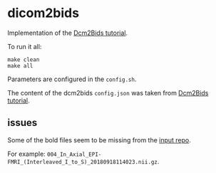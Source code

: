 # dicom2bids

Implementation of the
[Dcm2Bids tutorial](https://unfmontreal.github.io/Dcm2Bids/docs/2-tutorial/).

To run it all:

```
make clean
make all
```

Parameters are configured in the `config.sh`.

The content of the dcm2bids `config.json` was taken from
[Dcm2Bids tutorial](https://unfmontreal.github.io/Dcm2Bids/docs/2-tutorial/).

## issues

Some of the bold files seem to be missing from the [input repo](https://github.com/neurolabusc/dcm_qa_nih.git).

For example: `004_In_Axial_EPI-FMRI_(Interleaved_I_to_S)_20180918114023.nii.gz`.
